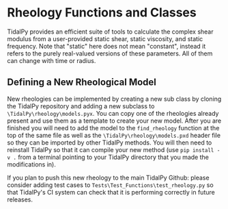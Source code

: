 # Rheology Functions and Classes
TidalPy provides an efficient suite of tools to calculate the complex shear modulus from a user-provided static shear, 
static viscosity, and static frequency. Note that "static" here does not mean "constant", instead it refers to the
purely real-valued versions of these parameters. All of them can change with time or radius.


## Defining a New Rheological Model
New rheologies can be implemented by creating a new sub class by cloning the TidalPy repository and adding a new
subclass to `\TidalPy\rheology\models.pyx`. You can copy one of the rheologies already present and use them as a
template to create your new model. After you are finished you will need to add the model to the
`find_rheology` function at the top of the same file as well as the `\TidalPy\rheology\models.pxd` header file 
so they can be imported by other TidalPy methods. You will then need to reinstall TidalPy so that it can compile
your new method (use `pip install -v .` from a terminal pointing to your TidalPy directory that you made the
modifications in). 

If you plan to push this new rheology to the main TidalPy Github: please consider adding test cases to 
`Tests\Test_Functions\test_rheology.py` so that TidalPy's CI system can check that it is performing correctly in 
future releases.